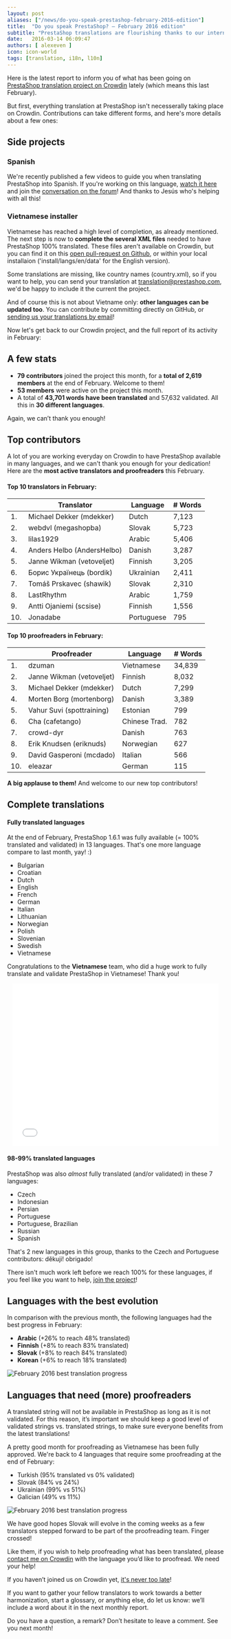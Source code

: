 ```yaml
---
layout: post
aliases: ["/news/do-you-speak-prestashop-february-2016-edition"]
title:  "Do you speak PrestaShop? – February 2016 edition"
subtitle: "PrestaShop translations are flourishing thanks to our international community <3"
date:   2016-03-14 06:09:47
authors: [ alexeven ]
icon: icon-world
tags: [translation, i18n, l10n]
---
```



Here is the latest report to inform you of what has been going on [PrestaShop translation project on Crowdin](https://crowdin.com/project/prestashop-official) lately (which means this last February).

But first, everything translation at PrestaShop isn't necesserally taking place on Crowdin. Contributions can take different forms, and here's more details about a few ones:

## Side projects

### Spanish
We're recently published a few videos to guide you when translating PrestaShop into Spanish. If you're working on this language, [watch it here](http://build.prestashop.com/howtos/translation/how-to-help-translating-PrestaShop-into-Spanish/) and join the [conversation on the forum](https://www.prestashop.com/forums/topic/486362-hilo-oficial-traducci%C3%B3n-del-software-diccionario-de-t%C3%A9rminos-gu%C3%ADa-de-estilos-y-sugerencias/)!
And thanks to Jesús who's helping with all this!

### Vietnamese installer
Vietnamese has reached a high level of completion, as already mentioned. The next step is now to **complete the several XML files** needed to have PrestaShop 100% translated. These files aren't available on Crowdin, but you can find it on this [open pull-request on Github](https://github.com/PrestaShop/PrestaShop/pull/5150), or within your local installaion ('install/langs/en/data' for the English version).

Some translations are missing, like country names (country.xml), so if you want to help, you can send your translation at <a href="mailto:translation@prestashop.com">translation@prestashop.com</a>, we'd be happy to include it the current the project.

And of course this is not about Vietname only: **other languages can be updated too**. You can contribute by committing directly on GitHub, or <a href="mailto:translation@prestashop.com">sending us your translations by email</a>!

Now let's get back to our Crowdin project, and the full report of its activity in February:

## A few stats
* **79 contributors** joined the project this month, for a **total of 2,619 members** at the end of February. Welcome to them!
* **53 members** were active on the project this month.
* A total of **43,701 words have been translated** and 57,632 validated. All this in **30 different languages**.

Again, we can’t thank you enough!

## Top contributors

A lot of you are working everyday on Crowdin to have PrestaShop available in many languages, and we can't thank you enough for your dedication! Here are the **most active translators and proofreaders** this February.

#### Top 10 translators in February:

| |Translator | Language | # Words
|-|---------- | -------- | ----------------
 1. | Michael Dekker (mdekker) | Dutch  | 7,123
 2. | webdvl (megashopba) | Slovak | 5,723
 3. | lilas1929 | Arabic | 5,406
 4. | Anders Helbo (AndersHelbo) | Danish   | 3,287
 5. | Janne Wikman (vetoveljet) | Finnish | 3,205
 6. | Борис Українець (bordik) | Ukrainian | 2,411
 7. | Tomáš Prskavec (shawik) | Slovak | 2,310
 8. | LastRhythm | Arabic | 1,759
 9. | Antti Ojaniemi (scsise) | Finnish | 1,556
10. | Jonadabe | Portuguese | 795


#### Top 10 proofreaders in February:

| | Proofreader | Language | # Words
|-| ---------- | -------- | ----------------
 1. | dzuman | Vietnamese | 34,839
 2. | Janne Wikman (vetoveljet) | Finnish | 8,032
 3. | Michael Dekker (mdekker) | Dutch | 7,299
 4. | Morten Borg (mortenborg) | Danish | 3,389
 5. | Vahur Suvi (spottraining) | Estonian | 799
 6. | Cha (cafetango) | Chinese Trad. | 782
 7. | crowd-dyr | Danish | 763
 8. | Erik Knudsen (eriknuds) | Norwegian | 627
 9. | David Gasperoni (mcdado) | Italian | 566
10. | eleazar | German | 115

**A big applause to them!** And welcome to our new top contributors!


## Complete translations

#### Fully translated languages

At the end of February, PrestaShop 1.6.1 was fully available (= 100% translated and validated) in 13 languages. That's one more language compare to last month, yay! :)

* Bulgarian
* Croatian
* Dutch
* English
* French
* German
* Italian
* Lithuanian
* Norwegian
* Polish
* Slovenian
* Swedish
* Vietnamese

Congratulations to the **Vietnamese** team, who did a huge work to fully translate and validate PrestaShop in Vietnamese! Thank you!

<div style="text-align: center"><iframe src="//giphy.com/embed/tIeCLkB8geYtW" width="480" height="378" frameBorder="0" class="giphy-embed" align='center' allowFullScreen></iframe></div>


#### 98-99% translated languages

PrestaShop was also *almost* fully translated (and/or validated) in these 7 languages:

* Czech
* Indonesian
* Persian
* Portuguese
* Portuguese, Brazilian
* Russian
* Spanish

That's 2 new languages in this group, thanks to the Czech and Portuguese contributors: děkuji! obrigado!

There isn't much work left before we reach 100% for these languages, if you feel like you want to help, [join the project](https://crowdin.com/project/prestashop-official)!

## Languages with the best evolution

In comparison with the previous month, the following languages had the best progress in February:

* **Arabic** (+26% to reach 48% translated)
* **Finnish** (+8% to reach 83% translated)
* **Slovak** (+8% to reach 84% translated)
* **Korean** (+6% to reach 18% translated)

![February 2016 best translation progress](/assets/images/2016/03/Build_Crowdin_progress_feb16.png)


## Languages that need (more) proofreaders

A translated string will not be available in PrestaShop as long as it is not validated. For this reason, it’s important we should keep a good level of validated strings vs. translated strings, to make sure everyone benefits from the latest translations!

A pretty good month for proofreading as Vietnamese has been fully approved. We're back to 4 languages that require some proofreading at the end of February:

* Turkish (95% translated vs 0% validated)
* Slovak (84% vs 24%)
* Ukrainian (99% vs 51%)
* Galician (49% vs 11%)


![February 2016 best translation progress](/assets/images/2016/03/Build_Crowdin_proofreading_feb16.png)

We have good hopes Slovak will evolve in the coming weeks as a few translators stepped forward to be part of the proofreading team. Finger crossed!

Like them, if you wish to help proofreading what has been translated, please [contact me on Crowdin](https://crowdin.com/profile/alex-even) with the language you’d like to proofread. We need your help!




If you haven’t joined us on Crowdin yet, [it's never too late](https://crowdin.com/project/prestashop-official)!

If you want to gather your fellow translators to work towards a better harmonization, start a glossary, or anything else, do let us know: we’ll include a word about it in the next monthly report.

Do you have a question, a remark? Don’t hesitate to leave a comment. See you next month!
